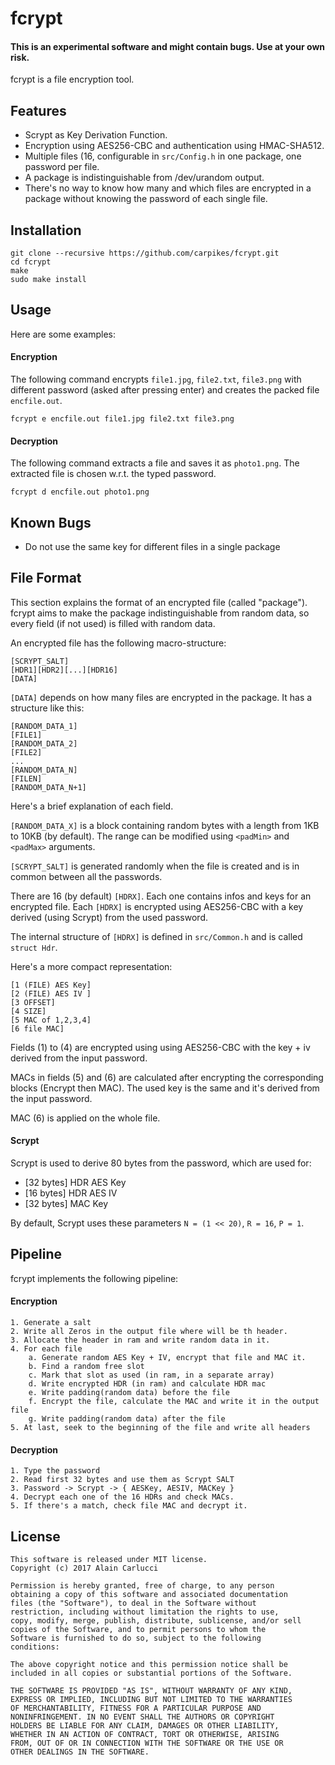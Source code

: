 # fcrypt

#### This is an experimental software and might contain bugs. Use at your own risk.

fcrypt is a file encryption tool.

## Features

* Scrypt as Key Derivation Function.
* Encryption using AES256-CBC and authentication using HMAC-SHA512.
* Multiple files (16, configurable in `src/Config.h` in one package, one password per file.
* A package is indistinguishable from /dev/urandom output.
* There's no way to know how many and which files are encrypted in a package without knowing the password of each single file.

## Installation

```
git clone --recursive https://github.com/carpikes/fcrypt.git
cd fcrypt
make
sudo make install
```

## Usage

Here are some examples:

#### Encryption

The following command encrypts `file1.jpg`, `file2.txt`, `file3.png` with
different password (asked after pressing enter) and creates the packed file 
`encfile.out`.

```
fcrypt e encfile.out file1.jpg file2.txt file3.png
```

#### Decryption

The following command extracts a file and saves it as `photo1.png`. 
The extracted file is chosen w.r.t. the typed password.

```
fcrypt d encfile.out photo1.png
```

## Known Bugs

* Do not use the same key for different files in a single package

## File Format

This section explains the format of an encrypted file (called "package").
fcrypt aims to make the package indistinguishable from random data, so every
field (if not used) is filled with random data.

An encrypted file has the following macro-structure:

```
[SCRYPT_SALT]
[HDR1][HDR2][...][HDR16]
[DATA]
```

`[DATA]` depends on how many files are encrypted in the package. 
It has a structure like this:

```
[RANDOM_DATA_1]
[FILE1]
[RANDOM_DATA_2]
[FILE2]
...
[RANDOM_DATA_N]
[FILEN]
[RANDOM_DATA_N+1]
```

Here's a brief explanation of each field.

`[RANDOM_DATA_X]` is a block containing random bytes with a length from 1KB 
to 10KB (by default). 
The range can be modified using `<padMin>` and `<padMax>` arguments.

`[SCRYPT_SALT]` is generated randomly when the file is created and is in
common between all the passwords.

There are 16 (by default) `[HDRX]`. Each one contains infos and keys for an
encrypted file. Each `[HDRX]` is encrypted using AES256-CBC  with a key derived
(using Scrypt) from the used password.

The internal structure of `[HDRX]` is defined in `src/Common.h` and is called
`struct Hdr`. 

Here's a more compact representation:
```
[1 (FILE) AES Key]
[2 (FILE) AES IV ]
[3 OFFSET]
[4 SIZE]
[5 MAC of 1,2,3,4]
[6 file MAC]
```

Fields (1) to (4) are encrypted using using AES256-CBC with the key + iv 
derived from the input password. 

MACs in fields (5) and (6) are calculated after encrypting the corresponding
blocks (Encrypt then MAC). The used key is the same and it's derived
from the input password.

MAC (6) is applied on the whole file.

#### Scrypt

Scrypt is used to derive 80 bytes from the password, which are used for:

* [32 bytes] HDR AES Key
* [16 bytes] HDR AES IV
* [32 bytes] MAC Key

By default, Scrypt uses these parameters `N = (1 << 20)`, `R = 16`, `P = 1`.


## Pipeline

fcrypt implements the following pipeline:

#### Encryption

```
1. Generate a salt
2. Write all Zeros in the output file where will be th header.
3. Allocate the header in ram and write random data in it.
4. For each file
    a. Generate random AES Key + IV, encrypt that file and MAC it.
    b. Find a random free slot
    c. Mark that slot as used (in ram, in a separate array)
    d. Write encrypted HDR (in ram) and calculate HDR mac
    e. Write padding(random data) before the file
    f. Encrypt the file, calculate the MAC and write it in the output file
    g. Write padding(random data) after the file
5. At last, seek to the beginning of the file and write all headers
```

#### Decryption

```
1. Type the password
2. Read first 32 bytes and use them as Scrypt SALT
3. Password -> Scrypt -> { AESKey, AESIV, MACKey }
4. Decrypt each one of the 16 HDRs and check MACs.
5. If there's a match, check file MAC and decrypt it.
```

## License

```
This software is released under MIT license.
Copyright (c) 2017 Alain Carlucci

Permission is hereby granted, free of charge, to any person
obtaining a copy of this software and associated documentation
files (the "Software"), to deal in the Software without
restriction, including without limitation the rights to use,
copy, modify, merge, publish, distribute, sublicense, and/or sell
copies of the Software, and to permit persons to whom the
Software is furnished to do so, subject to the following
conditions:

The above copyright notice and this permission notice shall be
included in all copies or substantial portions of the Software.

THE SOFTWARE IS PROVIDED "AS IS", WITHOUT WARRANTY OF ANY KIND,
EXPRESS OR IMPLIED, INCLUDING BUT NOT LIMITED TO THE WARRANTIES
OF MERCHANTABILITY, FITNESS FOR A PARTICULAR PURPOSE AND
NONINFRINGEMENT. IN NO EVENT SHALL THE AUTHORS OR COPYRIGHT
HOLDERS BE LIABLE FOR ANY CLAIM, DAMAGES OR OTHER LIABILITY,
WHETHER IN AN ACTION OF CONTRACT, TORT OR OTHERWISE, ARISING
FROM, OUT OF OR IN CONNECTION WITH THE SOFTWARE OR THE USE OR
OTHER DEALINGS IN THE SOFTWARE.
```
